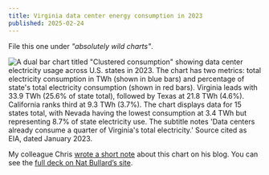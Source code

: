 ```yaml
---
title: Virginia data center energy consumption in 2023
published: 2025-02-24
---
```


File this one under _"absolutely wild charts"_.

![A dual bar chart titled "Clustered consumption" showing data center electricity usage across U.S. states in 2023. The chart has two metrics: total electricity consumption in TWh (shown in blue bars) and percentage of state's total electricity consumption (shown in red bars). Virginia leads with 33.9 TWh (25.6% of state total), followed by Texas at 21.8 TWh (4.6%). California ranks third at 9.3 TWh (3.7%). The chart displays data for 15 states total, with Nevada having the lowest consumption at 3.4 TWh but representing 8.7% of state electricity use. The subtitle notes 'Data centers already consume a quarter of Virginia's total electricity.' Source cited as EIA, dated January 2023.](../../public/img/blog/Screenshot-2025-02-18-at-09.50.24.png "Chart from Nat Bullard's annual decarbonisation trends slide deck")

My colleague Chris [wrote a short note](https://rtl.chrisadams.me.uk/2025/02/why-some-people-in-virginia-get-miffed-about-datacentres/) about this chart on his blog. You can see the [full deck on Nat Bullard’s site](https://www.nathanielbullard.com/presentations).
